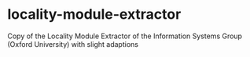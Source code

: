 locality-module-extractor
=========================

Copy of the Locality Module Extractor of the Information Systems Group (Oxford University) with slight adaptions
